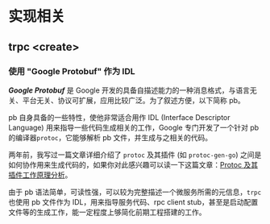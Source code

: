 # 实现相关

## trpc \<create\>
### 使用 "Google Protobuf" 作为 IDL

***Google Protobuf*** 是 Google 开发的具备自描述能力的一种消息格式，与语言无关、平台无关、协议可扩展，应用比较广泛。为了叙述方便，以下简称 pb。

pb 自身具备的一些特性，使他非常适合用作 IDL (Interface Descriptor Language) 用来指导一些代码生成相关的工作，Google 专门开发了一个针对 pb 的编译器`protoc`，它能够解析 pb 文件，并生成与之相关的代码。

两年前，我写过一篇文章详细介绍了 `protoc` 及其插件 (如 `protoc-gen-go`) 之间是如何协作用来生成代码的，如果你对此感兴趣可以读一下这篇文章：[Protoc 及其插件工作原理分析](http://km.oa.com/articles/show/324347)。

由于 pb 语法简单，可读性强，可以较为完整描述一个微服务所需的元信息，`trpc` 也使用 pb 文件作为 IDL，用来指导服务代码、rpc client stub，甚至是启动配置文件等的生成工作，能一定程度上够简化前期工程搭建的工作。

